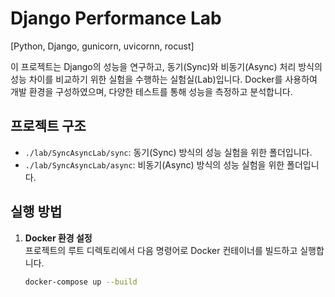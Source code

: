 # Django Performance Lab

[Python, Django, gunicorn, uvicornn, rocust]

이 프로젝트는 Django의 성능을 연구하고, 동기(Sync)와 비동기(Async) 처리 방식의 성능 차이를 비교하기 위한 실험을 수행하는 실험실(Lab)입니다. Docker를 사용하여 개발 환경을 구성하였으며, 다양한 테스트를 통해 성능을 측정하고 분석합니다.

## 프로젝트 구조

- `./lab/SyncAsyncLab/sync`: 동기(Sync) 방식의 성능 실험을 위한 폴더입니다.
- `./lab/SyncAsyncLab/async`: 비동기(Async) 방식의 성능 실험을 위한 폴더입니다.

## 실행 방법

1. **Docker 환경 설정**  
   프로젝트의 루트 디렉토리에서 다음 명령어로 Docker 컨테이너를 빌드하고 실행합니다.

   ```bash
   docker-compose up --build
